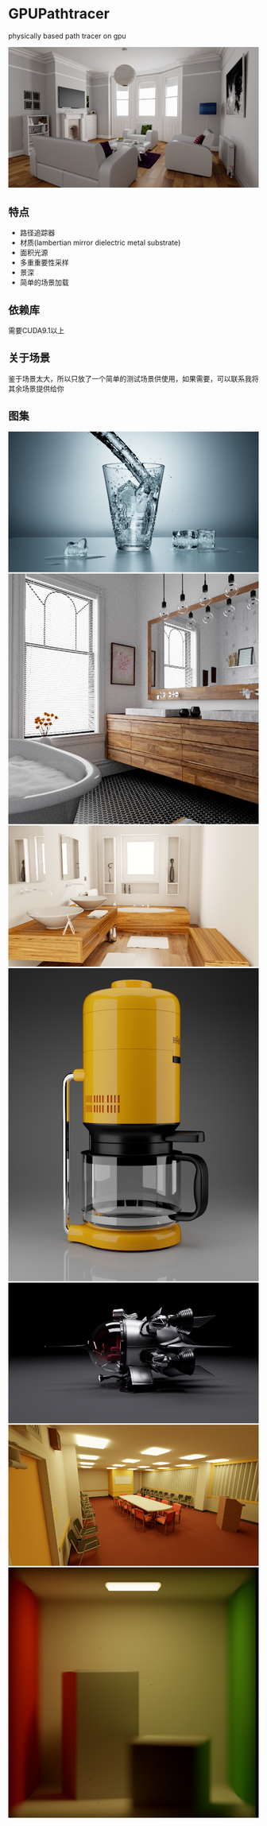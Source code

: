 GPUPathtracer
=============

physically based path tracer on gpu

![whiteroom](result/whiteroom.png)

特点
----

- 路径追踪器
- 材质(lambertian mirror dielectric metal substrate)
- 面积光源
- 多重重要性采样
- 景深
- 简单的场景加载

依赖库
----
需要CUDA9.1以上

关于场景
------
鉴于场景太大，所以只放了一个简单的测试场景供使用，如果需要，可以联系我将其余场景提供给你

图集
---
![glass_of_water](result/glass_of_water.png)
![bathroom](result/bathroom.png)
![bathroom2](result/bathroom2.png)
![coffee](result/coffee.png)
![spaceship](result/spaceship.png)
![conference](result/conference.png)
![cornell_dof](result/cornell_dof.png)
